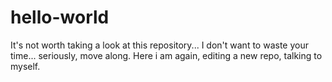 # hello-world
It's not worth taking a look at this repository...
I don't want to waste your time... seriously, move along.
Here i am again, editing a new repo, talking to myself.
